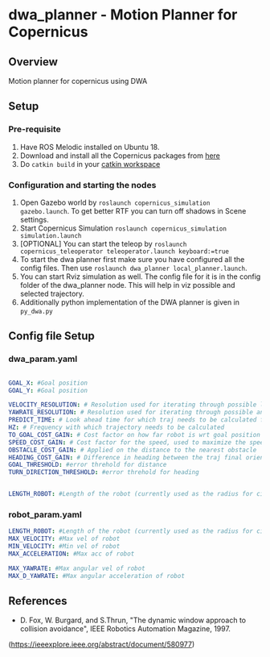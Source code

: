 # dwa_planner - Motion Planner for Copernicus

## Overview
Motion planner for copernicus using DWA

## Setup
### Pre-requisite
1. Have ROS Melodic installed on Ubuntu 18.
2. Download and install all the Copernicus packages from [here](http://wiki.ros.org/Robots/Copernicus)
4. Do  `catkin build`  in your [catkin workspace](https://wiki.ros.org/catkin/Tutorials/create_a_workspace)

### Configuration and starting the nodes

1. Open Gazebo world by ` roslaunch copernicus_simulation gazebo.launch `. To get better RTF you can turn off shadows in Scene settings.
2. Start Copernicus Simulation ` roslaunch copernicus_simulation simulation.launch `
3. [OPTIONAL] You can start the teleop by `roslaunch copernicus_teleoperator teleoperator.launch keyboard:=true`
4.  To start the dwa planner first make sure you have configured all the config files. Then use `roslaunch dwa_planner local_planner.launch`.
5. You can start Rviz simulation as well. The config file for it is in the config folder of the dwa_planner node. This will help in viz possible and selected trajectory.
6. Additionally python implementation of the DWA planner is given in `py_dwa.py`

## Config file Setup
### dwa_param.yaml
```yaml

GOAL_X: #Goal position
GOAL_Y: #Goal position

VELOCITY_RESOLUTION: # Resolution used for iterating through possible linear velocities
YAWRATE_RESOLUTION: # Resolution used for iterating through possible angular velocities
PREDICT_TIME: # Look ahead time for which traj needs to be calculated for
HZ: # Frequency with which trajectory needs to be calculated
TO_GOAL_COST_GAIN: # Cost factor on how far robot is wrt goal position
SPEED_COST_GAIN: # Cost factor for the speed, used to maximize the speed of the robot
OBSTACLE_COST_GAIN: # Applied on the distance to the nearest obstacle
HEADING_COST_GAIN: # Difference in heading between the traj final orientation and goal orientation at present
GOAL_THRESHOLD: #error threhold for distance
TURN_DIRECTION_THRESHOLD: #error threhold for heading


LENGTH_ROBOT: #Length of the robot (currently used as the radius for circular rep of the robot)
```

### robot_param.yaml
```yaml
LENGTH_ROBOT: #Length of the robot (currently used as the radius for circular rep of the robot)
MAX_VELOCITY: #Max vel of robot
MIN_VELOCITY: #Min vel of robot
MAX_ACCELERATION: #Max acc of robot

MAX_YAWRATE: #Max angular vel of robot
MAX_D_YAWRATE: #Max angular acceleration of robot

```

## References
- D. Fox,  W. Burgard, and S.Thrun, "The dynamic window approach to collision avoidance", IEEE Robotics Automation Magazine, 1997.

(https://ieeexplore.ieee.org/abstract/document/580977)
